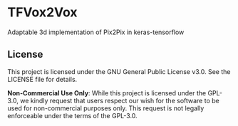 # TFVox2Vox
Adaptable 3d implementation of Pix2Pix in keras-tensorflow

## License

This project is licensed under the GNU General Public License v3.0. See the LICENSE file for details.

**Non-Commercial Use Only**: While this project is licensed under the GPL-3.0, we kindly request that users respect our wish for the software to be used for non-commercial purposes only. This request is not legally enforceable under the terms of the GPL-3.0.
